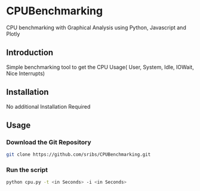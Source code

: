 # CPUBenchmarking
CPU benchmarking with Graphical Analysis using Python, Javascript and Plotly

## Introduction
Simple benchmarking tool to get the CPU Usage( User, System, Idle, IOWait, Nice Interrupts)

## Installation
No additional Installation Required

## Usage
### Download the Git Repository
```bash
git clone https://github.com/sribs/CPUBenchmarking.git
```
### Run the script
```bash
python cpu.py -t <in Seconds> -i <in Seconds>
```
